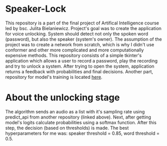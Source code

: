 # Speaker-Lock
This repository is a part of the final project of Artifical Intelligence course led by bsc. Julita Bielaniewicz. Project's goal was to create the application for voice unlocking. System should detect not only the spoken word (password), but also the speaker (system's owner). The assumption of the project was to create a network from scratch, which is why I didn't use conformer and other more complicated and more computationally expensive methods.
This repository consists of a simple tkinter's application which allows a user to record a password, play the recording and try to unlock a system. After trying to open the system, application returns a feedback with probabilities and final decisions. 
Another part, repository for model's training is located [here](https://github.com/konrad-karanowski/Speech-And-Speaker-Detection). 

# About the unlocking stage
The algorithm sends an audio as a list with it's sampling rate using predict_api from another repository (linked above). Next, after getting model's logits calculate probabilities using a softmax function. After this step, the decision (based on thresholds) is made.
The best hyperparameters for me was: speaker threshold = 0.85, word threshold = 0.5.
